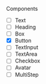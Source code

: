 Components

- [ ] Text
- [ ] Heading
- [ ] Box
- [x] Button
- [ ] TextInput
- [ ] TextArea
- [ ] Checkbox
- [ ] Avatar
- [ ] MultiStep
